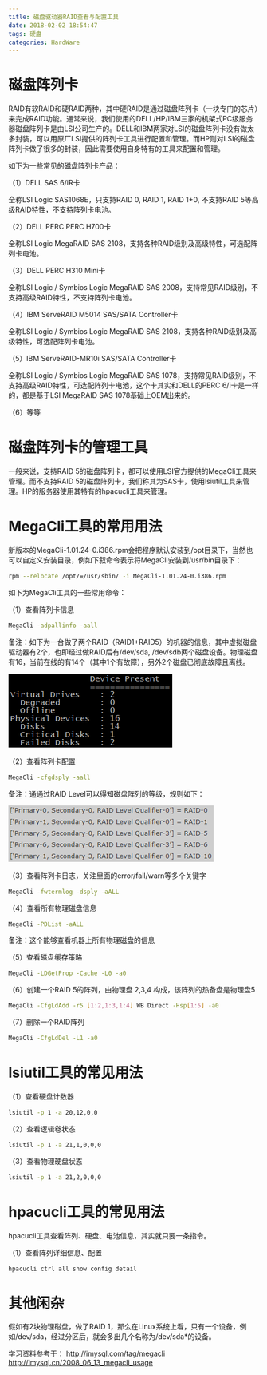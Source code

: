 ```yaml
---
title: 磁盘驱动器RAID查看与配置工具
date: 2018-02-02 18:54:47
tags: 硬盘
categories: HardWare
---
```


# 磁盘阵列卡

RAID有软RAID和硬RAID两种，其中硬RAID是通过磁盘阵列卡（一块专门的芯片）来完成RAID功能。通常来说，我们使用的DELL/HP/IBM三家的机架式PC级服务器磁盘阵列卡是由LSI公司生产的。DELL和IBM两家对LSI的磁盘阵列卡没有做太多封装，可以用原厂LSI提供的阵列卡工具进行配置和管理。而HP则对LSI的磁盘阵列卡做了很多的封装，因此需要使用自身特有的工具来配置和管理。

如下为一些常见的磁盘阵列卡产品：

（1）DELL SAS 6/iR卡

全称LSI Logic SAS1068E，只支持RAID 0, RAID 1, RAID 1+0, 不支持RAID 5等高级RAID特性，不支持阵列卡电池。

（2）DELL PERC PERC H700卡

全称LSI Logic MegaRAID SAS 2108，支持各种RAID级别及高级特性，可选配阵列卡电池。

（3）DELL PERC H310 Mini卡

全称LSI Logic / Symbios Logic MegaRAID SAS 2008，支持常见RAID级别，不支持高级RAID特性，不支持阵列卡电池。

（4）IBM ServeRAID M5014 SAS/SATA Controller卡

全称LSI Logic / Symbios Logic MegaRAID SAS 2108，支持各种RAID级别及高级特性，可选配阵列卡电池。

（5）IBM ServeRAID-MR10i SAS/SATA Controller卡

全称LSI Logic / Symbios Logic MegaRAID SAS 1078，支持常见RAID级别，不支持高级RAID特性，可选配阵列卡电池，这个卡其实和DELL的PERC 6/i卡是一样的，都是基于LSI MegaRAID SAS 1078基础上OEM出来的。

（6）等等

# 磁盘阵列卡的管理工具

一般来说，支持RAID 5的磁盘阵列卡，都可以使用LSI官方提供的MegaCli工具来管理。而不支持RAID 5的磁盘阵列卡，我们称其为SAS卡，使用lsiutil工具来管理。HP的服务器使用其特有的hpacucli工具来管理。

# MegaCli工具的常用用法

新版本的MegaCli-1.01.24-0.i386.rpm会把程序默认安装到/opt目录下，当然也可以自定义安装目录，例如下叙命令表示将MegaCli安装到/usr/bin目录下：

```bash
rpm --relocate /opt/=/usr/sbin/ -i MegaCli-1.01.24-0.i386.rpm
```

如下为MegaCli工具的一些常用命令：

（1）查看阵列卡信息

```bash
MegaCli -adpallinfo -aall
```

备注：如下为一台做了两个RAID（RAID1+RAID5）的机器的信息，其中虚拟磁盘驱动器有2个，也即经过做RAID后有/dev/sda, /dev/sdb两个磁盘设备。物理磁盘有16，当前在线的有14个（其中1个有故障），另外2个磁盘已彻底故障且离线。

![](/images/hardware_raid_1_1.png)

（2）查看阵列卡配置

```bash
MegaCli -cfgdsply -aall
```

备注：通通过RAID Level可以得知磁盘阵列的等级，规则如下：

![](/images/hardware_raid_1_2.png)

（3）查看阵列卡日志，关注里面的error/fail/warn等多个关键字

```bash
MegaCli -fwtermlog -dsply -aALL
```

（4）查看所有物理磁盘信息

```bash
MegaCli -PDList -aALL
```

备注：这个能够查看机器上所有物理磁盘的信息

（5）查看磁盘缓存策略

```bash
MegaCli -LDGetProp -Cache -L0 -a0
```

（6）创建一个RAID 5的阵列，由物理盘 2,3,4 构成，该阵列的热备盘是物理盘5

```bash
MegaCli -CfgLdAdd -r5 [1:2,1:3,1:4] WB Direct -Hsp[1:5] -a0
```

（7）删除一个RAID阵列

```bash
MegaCli -CfgLdDel -L1 -a0
```

# lsiutil工具的常见用法

（1）查看硬盘计数器

```bash
lsiutil -p 1 -a 20,12,0,0
```

（2）查看逻辑卷状态

```bash
lsiutil -p 1 -a 21,1,0,0,0
```

（3）查看物理硬盘状态

```bash
lsiutil -p 1 -a 21,2,0,0,0
```

# hpacucli工具的常见用法

hpacucli工具查看阵列、硬盘、电池信息，其实就只要一条指令。

（1）查看阵列详细信息、配置

```bash
hpacucli ctrl all show config detail
```

# 其他闲杂

假如有2块物理磁盘，做了RAID 1，那么在Linux系统上看，只有一个设备，例如/dev/sda，经过分区后，就会多出几个名称为/dev/sda*的设备。


学习资料参考于：
http://imysql.com/tag/megacli
http://imysql.cn/2008_06_13_megacli_usage

